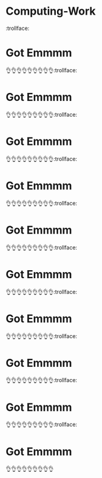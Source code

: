 # Computing-Work
:trollface:

# Got Emmmm
:ok_hand::ok_hand::ok_hand::ok_hand::ok_hand::ok_hand::ok_hand::ok_hand::ok_hand::trollface:

# Got Emmmm
:ok_hand::ok_hand::ok_hand::ok_hand::ok_hand::ok_hand::ok_hand::ok_hand::ok_hand::trollface:

# Got Emmmm
:ok_hand::ok_hand::ok_hand::ok_hand::ok_hand::ok_hand::ok_hand::ok_hand::ok_hand::trollface:

# Got Emmmm
:ok_hand::ok_hand::ok_hand::ok_hand::ok_hand::ok_hand::ok_hand::ok_hand::ok_hand::trollface:

# Got Emmmm
:ok_hand::ok_hand::ok_hand::ok_hand::ok_hand::ok_hand::ok_hand::ok_hand::ok_hand::trollface:

# Got Emmmm
:ok_hand::ok_hand::ok_hand::ok_hand::ok_hand::ok_hand::ok_hand::ok_hand::ok_hand::trollface:

# Got Emmmm
:ok_hand::ok_hand::ok_hand::ok_hand::ok_hand::ok_hand::ok_hand::ok_hand::ok_hand::trollface:

# Got Emmmm
:ok_hand::ok_hand::ok_hand::ok_hand::ok_hand::ok_hand::ok_hand::ok_hand::ok_hand::trollface:

# Got Emmmm
:ok_hand::ok_hand::ok_hand::ok_hand::ok_hand::ok_hand::ok_hand::ok_hand::ok_hand::trollface:

# Got Emmmm
:ok_hand::ok_hand::ok_hand::ok_hand::ok_hand::ok_hand::ok_hand::ok_hand::ok_hand:
